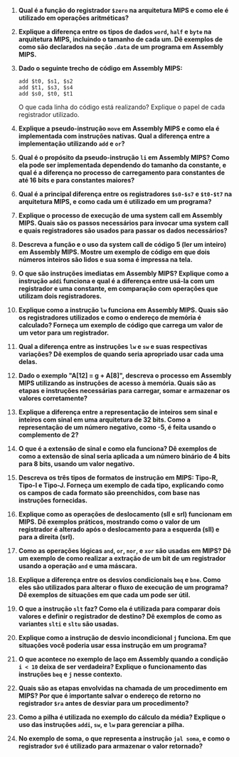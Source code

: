1. **Qual é a função do registrador `$zero` na arquitetura MIPS e como ele é utilizado em operações aritméticas?**
   
2. **Explique a diferença entre os tipos de dados `word`, `half` e `byte` na arquitetura MIPS, incluindo o tamanho de cada um. Dê exemplos de como são declarados na seção `.data` de um programa em Assembly MIPS.**

3. **Dado o seguinte trecho de código em Assembly MIPS:**
   ```assembly
   add $t0, $s1, $s2 
   add $t1, $s3, $s4
   add $s0, $t0, $t1
   ```
   O que cada linha do código está realizando? Explique o papel de cada registrador utilizado.

4. **Explique a pseudo-instrução `move` em Assembly MIPS e como ela é implementada com instruções nativas. Qual a diferença entre a implementação utilizando `add` e `or`?**

5. **Qual é o propósito da pseudo-instrução `li` em Assembly MIPS? Como ela pode ser implementada dependendo do tamanho da constante, e qual é a diferença no processo de carregamento para constantes de até 16 bits e para constantes maiores?**

6. **Qual é a principal diferença entre os registradores `$s0-$s7` e `$t0-$t7` na arquitetura MIPS, e como cada um é utilizado em um programa?**

7. **Explique o processo de execução de uma system call em Assembly MIPS. Quais são os passos necessários para invocar uma system call e quais registradores são usados para passar os dados necessários?**

8. **Descreva a função e o uso da system call de código 5 (ler um inteiro) em Assembly MIPS. Mostre um exemplo de código em que dois números inteiros são lidos e sua soma é impressa na tela.**

9. **O que são instruções imediatas em Assembly MIPS? Explique como a instrução `addi` funciona e qual é a diferença entre usá-la com um registrador e uma constante, em comparação com operações que utilizam dois registradores.**

10. **Explique como a instrução `lw` funciona em Assembly MIPS. Quais são os registradores utilizados e como o endereço de memória é calculado? Forneça um exemplo de código que carrega um valor de um vetor para um registrador.**

11. **Qual a diferença entre as instruções `lw` e `sw` e suas respectivas variações? Dê exemplos de quando seria apropriado usar cada uma delas.**

12. **Dado o exemplo "A[12] = g + A[8]", descreva o processo em Assembly MIPS utilizando as instruções de acesso à memória. Quais são as etapas e instruções necessárias para carregar, somar e armazenar os valores corretamente?**

13. **Explique a diferença entre a representação de inteiros sem sinal e inteiros com sinal em uma arquitetura de 32 bits. Como a representação de um número negativo, como -5, é feita usando o complemento de 2?**

14. **O que é a extensão de sinal e como ela funciona? Dê exemplos de como a extensão de sinal seria aplicada a um número binário de 4 bits para 8 bits, usando um valor negativo.**

15. **Descreva os três tipos de formatos de instrução em MIPS: Tipo-R, Tipo-I e Tipo-J. Forneça um exemplo de cada tipo, explicando como os campos de cada formato são preenchidos, com base nas instruções fornecidas.**

16. **Explique como as operações de deslocamento (sll e srl) funcionam em MIPS. Dê exemplos práticos, mostrando como o valor de um registrador é alterado após o deslocamento para a esquerda (sll) e para a direita (srl).**

17. **Como as operações lógicas `and`, `or`, `nor`, e `xor` são usadas em MIPS? Dê um exemplo de como realizar a extração de um bit de um registrador usando a operação `and` e uma máscara.**

18. **Explique a diferença entre os desvios condicionais `beq` e `bne`. Como eles são utilizados para alterar o fluxo de execução de um programa? Dê exemplos de situações em que cada um pode ser útil.**

19. **O que a instrução `slt` faz? Como ela é utilizada para comparar dois valores e definir o registrador de destino? Dê exemplos de como as variantes `slti` e `sltu` são usadas.**

20. **Explique como a instrução de desvio incondicional `j` funciona. Em que situações você poderia usar essa instrução em um programa?**

21. **O que acontece no exemplo de laço em Assembly quando a condição `i < 10` deixa de ser verdadeira? Explique o funcionamento das instruções `beq` e `j` nesse contexto.**

22. **Quais são as etapas envolvidas na chamada de um procedimento em MIPS? Por que é importante salvar o endereço de retorno no registrador `$ra` antes de desviar para um procedimento?**

23. **Como a pilha é utilizada no exemplo do cálculo da média? Explique o uso das instruções `addi`, `sw`, e `lw` para gerenciar a pilha.**

24. **No exemplo de soma, o que representa a instrução `jal soma`, e como o registrador `$v0` é utilizado para armazenar o valor retornado?**